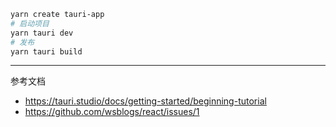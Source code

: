 ```bash
yarn create tauri-app
# 启动项目
yarn tauri dev
# 发布
yarn tauri build
```

---
参考文档
* https://tauri.studio/docs/getting-started/beginning-tutorial
* https://github.com/wsblogs/react/issues/1